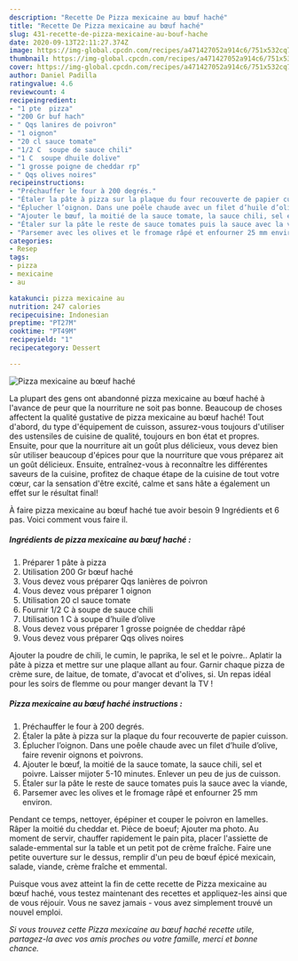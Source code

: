 ```yaml
---
description: "Recette De Pizza mexicaine au bœuf haché"
title: "Recette De Pizza mexicaine au bœuf haché"
slug: 431-recette-de-pizza-mexicaine-au-bouf-hache
date: 2020-09-13T22:11:27.374Z
image: https://img-global.cpcdn.com/recipes/a471427052a914c6/751x532cq70/pizza-mexicaine-au-boeuf-hache-photo-principale-de-la-recette.jpg
thumbnail: https://img-global.cpcdn.com/recipes/a471427052a914c6/751x532cq70/pizza-mexicaine-au-boeuf-hache-photo-principale-de-la-recette.jpg
cover: https://img-global.cpcdn.com/recipes/a471427052a914c6/751x532cq70/pizza-mexicaine-au-boeuf-hache-photo-principale-de-la-recette.jpg
author: Daniel Padilla
ratingvalue: 4.6
reviewcount: 4
recipeingredient:
- "1 pte  pizza"
- "200 Gr buf hach"
- " Qqs lanires de poivron"
- "1 oignon"
- "20 cl sauce tomate"
- "1/2 C  soupe de sauce chili"
- "1 C  soupe dhuile dolive"
- "1 grosse poigne de cheddar rp"
- " Qqs olives noires"
recipeinstructions:
- "Préchauffer le four à 200 degrés."
- "Étaler la pâte à pizza sur la plaque du four recouverte de papier cuisson."
- "Éplucher l’oignon. Dans une poêle chaude avec un filet d’huile d’olive, faire revenir oignons et poivrons."
- "Ajouter le bœuf, la moitié de la sauce tomate, la sauce chili, sel et poivre. Laisser mijoter 5-10 minutes. Enlever un peu de jus de cuisson."
- "Étaler sur la pâte le reste de sauce tomates puis la sauce avec la viande,"
- "Parsemer avec les olives et le fromage râpé et enfourner 25 mm environ."
categories:
- Resep
tags:
- pizza
- mexicaine
- au

katakunci: pizza mexicaine au 
nutrition: 247 calories
recipecuisine: Indonesian
preptime: "PT27M"
cooktime: "PT49M"
recipeyield: "1"
recipecategory: Dessert

---
```



![Pizza mexicaine au bœuf haché](https://img-global.cpcdn.com/recipes/a471427052a914c6/751x532cq70/pizza-mexicaine-au-boeuf-hache-photo-principale-de-la-recette.jpg)

La plupart des gens ont abandonné pizza mexicaine au bœuf haché à l'avance de peur que la nourriture ne soit pas bonne. Beaucoup de choses affectent la qualité gustative de pizza mexicaine au bœuf haché! Tout d'abord, du type d'équipement de cuisson, assurez-vous toujours d'utiliser des ustensiles de cuisine de qualité, toujours en bon état et propres. Ensuite, pour que la nourriture ait un goût plus délicieux, vous devez bien sûr utiliser beaucoup d'épices pour que la nourriture que vous préparez ait un goût délicieux. Ensuite, entraînez-vous à reconnaître les différentes saveurs de la cuisine, profitez de chaque étape de la cuisine de tout votre cœur, car la sensation d'être excité, calme et sans hâte a également un effet sur le résultat final!

<!--inarticleads1-->

À faire pizza mexicaine au bœuf haché tue avoir besoin 9 Ingrédients et 6 pas. Voici comment vous faire il.

##### Ingrédients de pizza mexicaine au bœuf haché :

1. Préparer 1 pâte à pizza
1. Utilisation 200 Gr bœuf haché
1. Vous devez vous préparer  Qqs lanières de poivron
1. Vous devez vous préparer 1 oignon
1. Utilisation 20 cl sauce tomate
1. Fournir 1/2 C à soupe de sauce chili
1. Utilisation 1 C à soupe d’huile d’olive
1. Vous devez vous préparer 1 grosse poignée de cheddar râpé
1. Vous devez vous préparer  Qqs olives noires


Ajouter la poudre de chili, le cumin, le paprika, le sel et le poivre.. Aplatir la pâte à pizza et mettre sur une plaque allant au four. Garnir chaque pizza de crème sure, de laitue, de tomate, d&#39;avocat et d&#39;olives, si. Un repas idéal pour les soirs de flemme ou pour manger devant la TV ! 

<!--inarticleads2-->

##### Pizza mexicaine au bœuf haché instructions :

1. Préchauffer le four à 200 degrés.
1. Étaler la pâte à pizza sur la plaque du four recouverte de papier cuisson.
1. Éplucher l’oignon. Dans une poêle chaude avec un filet d’huile d’olive, faire revenir oignons et poivrons.
1. Ajouter le bœuf, la moitié de la sauce tomate, la sauce chili, sel et poivre. Laisser mijoter 5-10 minutes. Enlever un peu de jus de cuisson.
1. Étaler sur la pâte le reste de sauce tomates puis la sauce avec la viande,
1. Parsemer avec les olives et le fromage râpé et enfourner 25 mm environ.


Pendant ce temps, nettoyer, épépiner et couper le poivron en lamelles. Râper la moitié du cheddar et. Pièce de boeuf; Ajouter ma photo. Au moment de servir, chauffer rapidement le pain pita, placer l&#39;assiette de salade-emmental sur la table et un petit pot de crème fraîche. Faire une petite ouverture sur le dessus, remplir d&#39;un peu de bœuf épicé mexicain, salade, viande, crème fraîche et emmental. 

<!--inarticleads1-->

<p>
Puisque vous avez atteint la fin de cette recette de Pizza mexicaine au bœuf haché, vous testez maintenant des recettes et appliquez-les ainsi que de vous réjouir. Vous ne savez jamais - vous avez simplement trouvé un nouvel emploi.
</p>

<p>
<i>Si vous trouvez cette Pizza mexicaine au bœuf haché recette utile, partagez-la avec vos amis proches ou votre famille, merci et bonne chance.</i>
</p>
